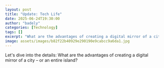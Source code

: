 ```yaml
---
layout: post
title: "Update: Tech Life"
date: 2025-06-24T19:30:00
author: "badely"
categories: [Technology]
tags: []
excerpt: "What are the advantages of creating a digital mirror of a city – or an entire island?"
image: assets/images/b82f22b40929e290190e9cabcc9a6da1.jpg
---
```


Let's dive into the details: What are the advantages of creating a digital mirror of a city – or an entire island?

